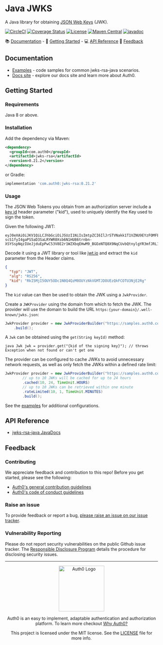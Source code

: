 # Java JWKS

A Java library for obtaining [JSON Web Keys](https://www.rfc-editor.org/rfc/rfc7517) (JWK).

[![CircleCI](https://img.shields.io/circleci/project/github/auth0/jwks-rsa-java.svg?style=flat-square)](https://circleci.com/gh/auth0/jwks-rsa-java/tree/master)
[![Coverage Status](https://codecov.io/gh/auth0/jwks-rsa-java/branch/master/graph/badge.svg?style=flat-square)](https://codecov.io/github/auth0/jwks-rsa-java)
[![License](http://img.shields.io/:license-mit-blue.svg?style=flat)](https://doge.mit-license.org/)
[![Maven Central](https://img.shields.io/maven-central/v/com.auth0/jwks-rsa-java.svg?style=flat-square)](https://search.maven.org/#search%7Cga%7C1%7Cg%3A%20com.auth0%20a%3Ajwks-rsa)
[![javadoc](https://javadoc.io/badge2/com.auth0/jwks-rsa-java/javadoc.svg)](https://javadoc.io/doc/com.auth0/jwks-rsa)

:books: [Documentation](#documentation) - :rocket: [Getting Started](#getting-started) - :computer: [API Reference](#api-reference) :speech_balloon: [Feedback](#feedback)

## Documentation
- [Examples](./EXAMPLES.md) - code samples for common jwks-rsa-java scenarios.
- [Docs site](https://www.auth0.com/docs) - explore our docs site and learn more about Auth0.

## Getting Started

### Requirements

Java 8 or above.

### Installation

Add the dependency via Maven:

```xml
<dependency>
  <groupId>com.auth0</groupId>
  <artifactId>jwks-rsa</artifactId>
  <version>0.21.2</version>
</dependency>
```

or Gradle:

```gradle
implementation 'com.auth0:jwks-rsa:0.21.2'
```

### Usage

The JSON Web Tokens you obtain from an authorization server include a [key id](https://tools.ietf.org/html/rfc7515#section-4.1.4) header parameter ("kid"), used to uniquely identify the Key used to sign the token.

Given the following JWT:

```
eyJ0eXAiOiJKV1QiLCJhbGciOiJSUzI1NiIsImtpZCI6IlJrSTVNakk1T1VZNU9EYzFOMFE0UXpNME9VWXpOa1ZHTVRKRE9VRXpRa0ZDT1RVM05qRTJSZyJ9.eyJpc3MiOiJodHRwczovL3NhbmRyaW5vLmF1dGgwLmNvbS8iLCJzdWIiOiJhdXRoMHw1NjMyNTAxZjQ2OGYwZjE3NTZmNGNhYjAiLCJhdWQiOiJQN2JhQnRTc3JmQlhPY3A5bHlsMUZEZVh0ZmFKUzRyViIsImV4cCI6MTQ2ODk2NDkyNiwiaWF0IjoxNDY4OTI4OTI2fQ.NaNeRSDCNu522u4hcVhV65plQOiGPStgSzVW4vR0liZYQBlZ_3OKqCmHXsu28NwVHW7_KfVgOz4m3BK6eMDZk50dAKf9LQzHhiG8acZLzm5bNMU3iobSAJdRhweRht544ZJkzJ-scS1fyI4gaPS5aD3SaLRYWR0Xsb6N1HU86trnbn-XSYSspNqzIUeJjduEpPwC53V8E2r1WZXbqEHwM9_BGEeNTQ8X9NqCUvbQtnylgYR3mfJRL14JsCWNFmmamgNNHAI0uAJo84mu_03I25eVuCK0VYStLPd0XFEyMVFpk48Bg9KNWLMZ7OUGTB_uv_1u19wKYtqeTbt9m1YcPMQ
```

Decode it using a JWT library or tool like [jwt.io](https://jwt.io/?value=eyJ0eXAiOiJKV1QiLCJhbGciOiJSUzI1NiIsImtpZCI6IlJrSTVNakk1T1VZNU9EYzFOMFE0UXpNME9VWXpOa1ZHTVRKRE9VRXpRa0ZDT1RVM05qRTJSZyJ9.eyJpc3MiOiJodHRwczovL3NhbmRyaW5vLmF1dGgwLmNvbS8iLCJzdWIiOiJhdXRoMHw1NjMyNTAxZjQ2OGYwZjE3NTZmNGNhYjAiLCJhdWQiOiJQN2JhQnRTc3JmQlhPY3A5bHlsMUZEZVh0ZmFKUzRyViIsImV4cCI6MTQ2ODk2NDkyNiwiaWF0IjoxNDY4OTI4OTI2fQ.NaNeRSDCNu522u4hcVhV65plQOiGPStgSzVW4vR0liZYQBlZ_3OKqCmHXsu28NwVHW7_KfVgOz4m3BK6eMDZk50dAKf9LQzHhiG8acZLzm5bNMU3iobSAJdRhweRht544ZJkzJ-scS1fyI4gaPS5aD3SaLRYWR0Xsb6N1HU86trnbn-XSYSspNqzIUeJjduEpPwC53V8E2r1WZXbqEHwM9_BGEeNTQ8X9NqCUvbQtnylgYR3mfJRL14JsCWNFmmamgNNHAI0uAJo84mu_03I25eVuCK0VYStLPd0XFEyMVFpk48Bg9KNWLMZ7OUGTB_uv_1u19wKYtqeTbt9m1YcPMQ) and extract the `kid` parameter from the Header claims.

```json
{
  "typ": "JWT",
  "alg": "RS256",
  "kid": "RkI5MjI5OUY5ODc1N0Q4QzM0OUYzNkVGMTJDOUEzQkFCOTU3NjE2Rg"
}
```

The `kid` value can then be used to obtain the JWK using a `JwkProvider`.

Create a `JWKProvider` using the domain from which to fetch the JWK. The provider will use the domain to build the URL `https:{your-domain}/.well-known/jwks.json`: 

```java
JwkProvider provider = new JwkProviderBuilder("https://samples.auth0.com/")
    .build();
```

A `Jwk` can be obtained using the `get(String keyId)` method:

``java
Jwk jwk = provider.get("{kid of the signing key}"); // throws Exception when not found or can't get one
``

The provider can be configured to cache JWKs to avoid unnecessary network requests, as well as only fetch the JWKs within a defined rate limit:

```java
JwkProvider provider = new JwkProviderBuilder("https://samples.auth0.com/")
        // up to 10 JWKs will be cached for up to 24 hours
        .cached(10, 24, TimeUnit.HOURS)
        // up to 10 JWKs can be retrieved within one minute
        .rateLimited(10, 1, TimeUnit.MINUTES)
        .build();
```

See the [examples](./EXAMPLES.md) for additional configurations.

## API Reference

- [jwks-rsa-java JavaDocs](https://javadoc.io/doc/com.auth0/jwks-rsa/latest/)

## Feedback

### Contributing

We appreciate feedback and contribution to this repo! Before you get started, please see the following:

- [Auth0's general contribution guidelines](https://github.com/auth0/open-source-template/blob/master/GENERAL-CONTRIBUTING.md)
- [Auth0's code of conduct guidelines]((https://github.com/auth0/open-source-template/blob/master/CODE-OF-CONDUCT.md))

### Raise an issue
To provide feedback or report a bug, [please raise an issue on our issue tracker](https://github.com/auth0/jwks-rsa-java/issues).

### Vulnerability Reporting
Please do not report security vulnerabilities on the public Github issue tracker. The [Responsible Disclosure Program](https://auth0.com/whitehat) details the procedure for disclosing security issues.

---

<p align="center">
  <picture>
    <source media="(prefers-color-scheme: light)" srcset="./assets/auth0_light_mode.png"   width="150">
    <source media="(prefers-color-scheme: dark)" srcset="./assets/auth0_dark_mode.png" width="150">
    <img alt="Auth0 Logo" src="./auth0_light_mode.png" width="150">
  </picture>
</p>
<p align="center">Auth0 is an easy to implement, adaptable authentication and authorization platform. To learn more checkout <a href="https://auth0.com/why-auth0">Why Auth0?</a></p>
<p align="center">
This project is licensed under the MIT license. See the <a href="./LICENSE"> LICENSE</a> file for more info.</p>
